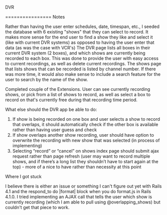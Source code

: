 DVR

================
Notes

Rather than having the user enter schedules, date, timespan, etc., I seeded the database with 6 existing "shows" that they can select to record. It makes more sense for the end user to find a show they like and select it (like with current DVR systems) as opposed to having the user enter that data (as was the case with VCR's)
The DVR page lists all boxes in their current DVR system (2 boxes), and which shows are currently being recorded to each box. This was done to provide the user with easy access to current recordings, as well as delete current recordings. 
The shows page that lists shows that can be recorded is listed by channel number. If there was more time, it would also make sense to include a search feature for the user to search by the name of the show. 


Completed couple of the Extensions. User can see currently recording shows, or pick from a list of shows to record, as well as select a box to record on that's currently free during that recording time period. 
 

What else should the DVR app be able to do:

1. If show is being recorded on one box and user selects a show to record that overlaps, it should automatically check if the other box is available rather than having user guess and check
2. If show overlaps another show recording, user should have option to overwrite the recording with new show that was selected (in process of implementing)
3. Selecting “record” or “cancel” on shows index page should submit ajax request rather than page refresh (user may want to record multiple shows, and if there’s a long list they shouldn’t have to start again at the top) - more of a nice to have rather than necessity at this point

Where I got stuck

I believe there is either an issue or something I can't figure out yet with Rails 4.1 and the respond_to do |format| block when you do format.js in Rails 4.1.0. I tried implementing an AJAX call that tells the user which show is currently recording (which I am able to pull using @overlapping_shows) but couldn't get that piece to work. 